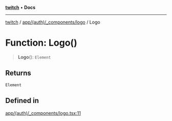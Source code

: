 [**twitch**](../../../../../README.md) • **Docs**

***

[twitch](../../../../../modules.md) / [app/(auth)/\_components/logo](../README.md) / Logo

# Function: Logo()

> **Logo**(): `Element`

## Returns

`Element`

## Defined in

[app/(auth)/\_components/logo.tsx:11](https://github.com/Mohaamedl/Twitch_clone/blob/9ae8fe0301b5527403a032a29bdae292528b52a8/app/(auth)/_components/logo.tsx#L11)
